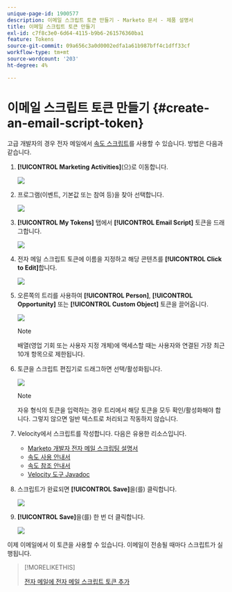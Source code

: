 ```yaml
---
unique-page-id: 1900577
description: 이메일 스크립트 토큰 만들기 - Marketo 문서 - 제품 설명서
title: 이메일 스크립트 토큰 만들기
exl-id: c7f8c3e0-6d64-4115-b9b6-261576360ba1
feature: Tokens
source-git-commit: 09a656c3a0d0002edfa1a61b987bff4c1dff33cf
workflow-type: tm+mt
source-wordcount: '203'
ht-degree: 4%

---
```


# 이메일 스크립트 토큰 만들기 {#create-an-email-script-token}

고급 개발자의 경우 전자 메일에서 [속도 스크립트](https://velocity.apache.org/engine/1.7/user-guide.html)를 사용할 수 있습니다. 방법은 다음과 같습니다.

1. **[!UICONTROL Marketing Activities]**(으)로 이동합니다.

   ![](assets/ma.png)

1. 프로그램(이벤트, 기본값 또는 참여 등)을 찾아 선택합니다.

   ![](assets/image2014-9-17-22-3a21-3a24.png)

1. **[!UICONTROL My Tokens]** 탭에서 **[!UICONTROL Email Script]** 토큰을 드래그합니다.

   ![](assets/image2014-9-17-22-3a21-3a29.png)

1. 전자 메일 스크립트 토큰에 이름을 지정하고 해당 콘텐츠를 **[!UICONTROL Click to Edit]**&#x200B;합니다.

   ![](assets/image2014-9-17-22-3a21-3a46.png)

1. 오른쪽의 트리를 사용하여 **[!UICONTROL Person]**, **[!UICONTROL Opportunity]** 또는 **[!UICONTROL Custom Object]** 토큰을 끌어옵니다.

   ![](assets/five-2.png)

   >[!NOTE]
   >
   >배열(영업 기회 또는 사용자 지정 개체)에 액세스할 때는 사용자와 연결된 가장 최근 10개 항목으로 제한됩니다.

1. 토큰을 스크립트 편집기로 드래그하면 선택/활성화됩니다.

   ![](assets/image2014-9-17-22-3a22-3a33.png)

   >[!NOTE]
   >
   >자유 형식의 토큰을 입력하는 경우 트리에서 해당 토큰을 모두 확인/활성화해야 합니다. 그렇지 않으면 일반 텍스트로 처리되고 작동하지 않습니다.

1. Velocity에서 스크립트를 작성합니다. 다음은 유용한 리소스입니다.

   * [Marketo 개발자 전자 메일 스크립팅 설명서](https://experienceleague.adobe.com/ko/docs/marketo-developer/marketo/email-scripting)
   * [속도 사용 안내서](https://velocity.apache.org/engine/devel/user-guide.html)
   * [속도 참조 안내서](https://velocity.apache.org/engine/devel/vtl-reference-guide.html)
   * [Velocity 도구 Javadoc](https://velocity.apache.org/tools/releases/2.0/javadoc/index.html)

1. 스크립트가 완료되면 **[!UICONTROL Save]**&#x200B;을(를) 클릭합니다.

   ![](assets/image2014-9-17-22-3a23-3a1.png)

1. **[!UICONTROL Save]**&#x200B;을(를) 한 번 더 클릭합니다.

   ![](assets/image2014-9-17-22-3a23-3a13.png)

이제 이메일에서 이 토큰을 사용할 수 있습니다. 이메일이 전송될 때마다 스크립트가 실행됩니다.

>[!MORELIKETHIS]
>
>[전자 메일에 전자 메일 스크립트 토큰 추가](/help/marketo/product-docs/email-marketing/general/using-tokens/add-an-email-script-token-to-your-email.md)

